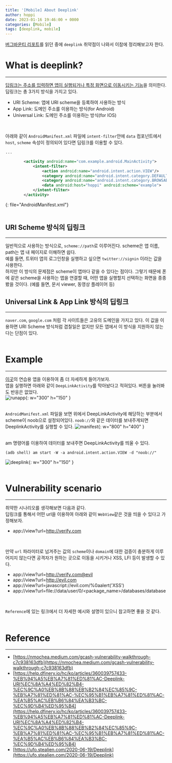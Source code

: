 ```yaml
---
title: '[Mobile] About Deeplink'
author: hoppi
date: 2023-01-16 19:46:00 + 0000
categories: [Mobile]
tags: [deeplink, mobile]
---
```

[버그바운티 리포트](https://nmochea.medium.com/gcash-vulnerability-walkthrough-c7c938163dfb)를 읽던 중에 `deeplink` 취약점이 나와서 이참에 정리해보고자 한다.  

# What is deeplink?
***
<u>딥링크는 주소를 입력하면 앱이 실행되거나 특정 화면으로 이동시키는 기능</u>을 의미한다.  
딥링크는 총 3가지 방식을 가지고 있다.  
- URI Scheme: 앱에 URI scheme을 등록하여 사용하는 방식
- App Link: 도메인 주소를 이용하는 방식(for Android)
- Universal Link: 도메인 주소를 이용하는 방식(for IOS)  
<br/>

아래와 같이 `AndroidManifest.xml` 파일에 `intent-filter`안에 `data` 컴포넌트에서 `host`, `scheme` 속성이 정의되어 있다면 딥링크를 이용할 수 있다.  
```xml
...

        <activity android:name="com.example.android.MainActivity">
            <intent-filter>
                <action android:name="android.intent.action.VIEW"/>
                <category android:name="android.intent.category.DEFAULT"/>
                <category android:name="android.intent.category.BROWSABLE"/>
                <data android:host="hoppi" android:scheme="example">
            </intent-filter>
        </activity>
```
{: file="AndroidManifest.xml"}  
<br/>

## URI Scheme 방식의 딥링크
***
일반적으로 사용하는 방식으로, `scheme://path`로 이루어진다. scheme은 앱 이름, path는 앱 내 페이지로 이해하면 쉽다.  
예를 들면, 트위터 앱의 로그인창을 실행하고 싶으면 `twitter://signin` 이라는 값을 사용한다.  
하지만 이 방식의 문제점은 scheme이 앱마다 같을 수 있다는 점이다. 그렇기 때문에 폰에 같은 scheme을 사용하는 앱을 연결할 때, 어떤 앱을 실행할지 선택하는 화면을 종종 봤을 것이다. (예를 들면, 문서 viewer, 동영상 플레이어 등)  

## Universal Link & App Link 방식의 딥링크
***
`naver.com`, `google.com` 처럼 각 사이트들은 고유의 도메인을 가지고 있다. 이 값을 이용하면 URI Scheme 방식처럼 겹칠일은 없지만 모든 앱에서 이 방식을 지원하지 않는다는 단점이 있다.  
<br/>

# Example
***
[이곳](https://github.com/harshitrajpal/Vulnerable-DeepLinkActivity)의 연습용 앱을 이용하여 좀 더 자세하게 들어가보자.  
앱을 실행하면 아래와 같이 `DeepLinkActivity`를 막아놨다고 적혀있다. 버튼을 눌러봐도 반응은 없었다.  
![runapp](../../../assets/img/2023-01-16/2023-01-16-runapp.png){: w="300" h="150" }  
<br/>

`AndroidManifest.xml` 파일을 보면 위에서 DeepLinkActivity에 해당하는 부분에서 scheme이 noob으로 설정되어있다. `noob://`와 같은 데이터를 보내주게되면 DeeplinkActivity를 실행할 수 있다.
![manifest](../../../assets/img/2023-01-16/2023-01-16-manifest.png){: w="800" h="400" }  
<br/>

am 명령어를 이용하여 데이터를 보내주면 DeepLinkActivity를 띄울 수 있다.  
```shell
(adb shell) am start -W -a android.intent.action.VIEW -d "noob://"
```  
![deeplink](../../../assets/img/2023-01-16/2023-01-16-deeplink.png){: w="300" h="150" }  
<br/>

# Vulnerability scenario
***
취약한 시나리오를 생각해보면 다음과 같다.  
딥링크를 통해서 어떤 url을 이용하여 아래와 같이 `WebView`같은 것을 띄을 수 있다고 가정해보자.  
- app://view?url=http://verify.com  
<br/>

만약 `url` 파라미터로 넘겨주는 값의 `scheme`이나 `domain`에 대한 검증이 충분하게 이루어지지 않는다면 공격자가 원하는 곳으로 이동을 시키거나 XSS, LFI 등이 발생할 수 있다.  
- app://view?url=http://verify.com@evil
- app://view?url=http://evil.com
- app://view?url=javascript://evil.com/%0aalert('XSS')
- app://view?url=file://data/user/0/<package_name>/databases/database  
<br/>

`Reference`에 있는 링크에서 더 자세한 예시와 설명이 있으니 참고하면 좋을 것 같다.  
<br/>

# Reference
***
- [https://nmochea.medium.com/gcash-vulnerability-walkthrough-c7c938163dfb](https://nmochea.medium.com/gcash-vulnerability-walkthrough-c7c938163dfb)
- [https://help.dfinery.io/hc/ko/articles/360039757433-%EB%94%A5%EB%A7%81%ED%81%AC-Deeplink-URI%EC%8A%A4%ED%82%B4-%EC%9C%A0%EB%8B%88%EB%B2%84%EC%85%9C-%EB%A7%81%ED%81%AC-%EC%95%B1%EB%A7%81%ED%81%AC-%EA%B5%AC%EB%B6%84%EA%B3%BC-%EC%9D%B4%ED%95%B4](https://help.dfinery.io/hc/ko/articles/360039757433-%EB%94%A5%EB%A7%81%ED%81%AC-Deeplink-URI%EC%8A%A4%ED%82%B4-%EC%9C%A0%EB%8B%88%EB%B2%84%EC%85%9C-%EB%A7%81%ED%81%AC-%EC%95%B1%EB%A7%81%ED%81%AC-%EA%B5%AC%EB%B6%84%EA%B3%BC-%EC%9D%B4%ED%95%B4)
- [https://ufo.stealien.com/2020-06-19/Deeplink](https://ufo.stealien.com/2020-06-19/Deeplink)